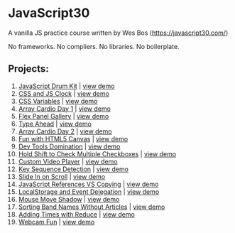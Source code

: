 # JavaScript30
A vanilla JS practice course written by Wes Bos (https://javascript30.com/)

No frameworks. No compliers. No libraries. No boilerplate.

## Projects:

1. [JavaScript Drum Kit](https://github.com/willgorham/javascript30/tree/master/01%20-%20JavaScript%20Drum%20Kit)  |  [view demo](https://willgorham.github.io/javascript30/01%20-%20JavaScript%20Drum%20Kit/index.html)
2. [CSS and JS Clock](https://github.com/willgorham/javascript30/tree/master/02%20-%20JS%20and%20CSS%20Clock)  |  [view demo](https://willgorham.github.io/javascript30/02%20-%20JS%20and%20CSS%20Clock/index.html)
3. [CSS Variables](https://github.com/willgorham/javascript30/tree/master/03%20-%20CSS%20Variables)  |  [view demo](https://willgorham.github.io/javascript30/03%20-%20CSS%20Variables/index.html)
4. [Array Cardio Day 1](https://github.com/willgorham/javascript30/tree/master/04%20-%20Array%20Cardio%20Day%201)  |  [view demo](https://willgorham.github.io/javascript30/04%20-%20Array%20Cardio%20Day%201/index.html)
5. [Flex Panel Gallery](https://github.com/willgorham/javascript30/tree/master/05%20-%20Flex%20Panel%20Gallery)  |  [view demo](https://willgorham.github.io/javascript30/05%20-%20Flex%20Panel%20Gallery/index.html)
6. [Type Ahead](https://github.com/willgorham/javascript30/tree/master/06%20-%20Type%20Ahead)  |  [view demo](https://willgorham.github.io/javascript30/06%20-%20Type%20Ahead/index.html)
7. [Array Cardio Day 2](https://github.com/willgorham/javascript30/tree/master/07%20-%20Array%20Cardio%20Day%202)  |  [view demo](https://willgorham.github.io/javascript30/07%20-%20Array%20Cardio%20Day%202/index.html)
8. [Fun with HTML5 Canvas](https://github.com/willgorham/javascript30/tree/master/08%20-%20Fun%20with%20HTML5%20Canvas)  |  [view demo](https://willgorham.github.io/javascript30/08%20-%20Fun%20with%20HTML5%20Canvas/index.html)
9. [Dev Tools Domination](https://github.com/willgorham/javascript30/tree/master/09%20-%20Dev%20Tools%20Domination)  |  [view demo](https://willgorham.github.io/javascript30/09%20-%20Dev%20Tools%20Domination/index.html)
10. [Hold Shift to Check Multiple Checkboxes](https://github.com/willgorham/javascript30/tree/master/10%20-%20Hold%20Shift%20to%20Check%20Multiple%20Checkboxes)  |  [view demo](https://willgorham.github.io/javascript30/10%20-%20Hold%20Shift%20to%20Check%20Multiple%20Checkboxes/index.html)
11. [Custom Video Player](https://github.com/willgorham/javascript30/tree/master/11%20-%20Custom%20Video%20Player)  |  [view demo](https://willgorham.github.io/javascript30/11%20-%20Custom%20Video%20Player/index.html)
12. [Key Sequence Detection](https://github.com/willgorham/javascript30/tree/master/12%20-%20Key%20Sequence%20Detection)  |  [view demo](https://willgorham.github.io/javascript30/12%20-%20Key%20Sequence%20Detection/index.html)
13. [Slide In on Scroll](https://github.com/willgorham/javascript30/tree/master/13%20-%20Slide%20In%20on%20Scroll)  |  [view demo](https://willgorham.github.io/javascript30/13%20-%20Slide%20In%20on%20Scroll/index.html)
14. [JavaScript References VS Copying](https://github.com/willgorham/javascript30/tree/master/14%20-%20JavaScript%20References%20VS%20Copying)  |  [view demo](https://willgorham.github.io/javascript30/14%20-%20JavaScript%20References%20VS%20Copying/index.html)
15. [LocalStorage and Event Delegation](https://github.com/willgorham/javascript30/tree/master/15%20-%20LocalStorage%20and%20Event%20Delegation)  |  [view demo](https://willgorham.github.io/javascript30/15%20-%20LocalStorage%20and%20Event%20Delegation/index.html)
16. [Mouse Move Shadow](https://github.com/willgorham/javascript30/tree/master/16%20-%20Mouse%20Move%20Shadow)  |  [view demo](https://willgorham.github.io/javascript30/16%20-%20Mouse%20Move%20Shadow/index.html)
17. [Sorting Band Names Without Articles](https://github.com/willgorham/javascript30/tree/master/17%20-%20Sort%20Without%20Articles)  |  [view demo](https://willgorham.github.io/javascript30/17%20-%20Sort%20Without%20Articles/index.html)
18. [Adding Times with Reduce](https://github.com/willgorham/javascript30/tree/master/18%20-%20Adding%20Times%20with%20Reduce)  |  [view demo](https://willgorham.github.io/javascript30/18%20-%20Adding%20Times%20with%20Reduce/index.html)
19. [Webcam Fun](https://github.com/willgorham/javascript30/tree/master/19%20-%20Webcam%20Fun)  |  [view demo](https://willgorham.github.io/javascript30/19%20-%20Webcam%20Fun/index.html)
